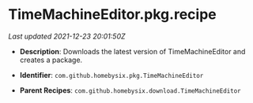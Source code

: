 # TimeMachineEditor.pkg.recipe

_Last updated 2021-12-23 20:01:50Z_

- **Description**: Downloads the latest version of TimeMachineEditor and creates a package.

- **Identifier**: `com.github.homebysix.pkg.TimeMachineEditor`

- **Parent Recipes**: `com.github.homebysix.download.TimeMachineEditor`
